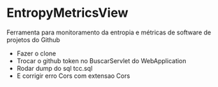 # EntropyMetricsView
Ferramenta para monitoramento da entropia e métricas de software de projetos do Github

- Fazer o clone
- Trocar o github token no BuscarServlet do WebApplication
- Rodar dump do sql tcc.sql
- E corrigir erro Cors com extensao Cors
